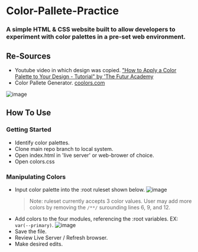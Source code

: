 # Color-Pallete-Practice
### A simple HTML &amp; CSS website built to allow developers to experiment with color palettes in a pre-set web environment.


## Re-Sources

* Youtube video in which design was copied. ["How to Apply a Color Palette to Your Design - Tutorial" by 'The Futur Academy](https://youtu.be/eXcKOqviLE0)
* Color Pallete Generator. [coolors.com](https://coolors.co/)

![image](https://user-images.githubusercontent.com/79485147/126876619-b685468a-0fd2-4da9-8264-d1b413daa439.png)


## How To Use

### Getting Started
* Identify color palettes. 
* Clone main repo branch to local system.
* Open index.html in 'live server' or web-brower of choice.
* Open colors.css

### Manipulating Colors
* Input color palette into the :root ruleset shown below.
![image](https://user-images.githubusercontent.com/79485147/126910867-885fdaa8-d158-4095-a43f-942da3c4c4f6.png)
  >Note: ruleset currently accepts 3 color values. User may add more colors by removing the `/**/` surounding lines 6, 9, and 12.
* Add colors to the four modules, referencing the :root variables. EX: `var(--primary)`. 
![image](https://user-images.githubusercontent.com/79485147/126910778-b3a1f711-eaba-459c-bf18-9056cd2cf7a5.png)
* Save the file.
* Review Live Server / Refresh browser.
* Make desired edits.



